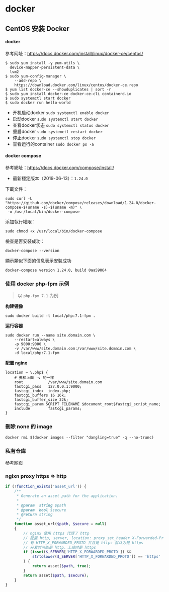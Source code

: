 # docker

## CentOS 安装 Docker

#### docker

参考网址：https://docs.docker.com/install/linux/docker-ce/centos/

```
$ sudo yum install -y yum-utils \
  device-mapper-persistent-data \
  lvm2
$ sudo yum-config-manager \
    --add-repo \
    https://download.docker.com/linux/centos/docker-ce.repo
$ yum list docker-ce --showduplicates | sort -r
$ sudo yum install docker-ce docker-ce-cli containerd.io
$ sudo systemctl start docker
$ sudo docker run hello-world
```
- 开机启动docker `sudo systemctl enable docker`
- 启动docker `sudo systemctl start docker`
- 查看docker状态 `sudo systemctl status docker`
- 重启docker `sudo systemctl restart docker`
- 停止docker `sudo systemctl stop docker`
- 查看运行的container `sudo docker ps -a`

#### docker compose
 
參考網址：https://docs.docker.com/compose/install/

- 最新穩定版本（2019-06-13）：`1.24.0`

下載文件：

```
sudo curl -L "https://github.com/docker/compose/releases/download/1.24.0/docker-compose-$(uname -s)-$(uname -m)" \
 -o /usr/local/bin/docker-compose
```

添加執行權限：

```
sudo chmod +x /usr/local/bin/docker-compose
```

檢查是否安裝成功：

```
docker-compose --version
```

顯示類似下面的信息表示安裝成功
```
docker-compose version 1.24.0, build 0aa59064
```


### 使用 docker php-fpm 示例

> 以 `php-fpm 7.1` 为例

**构建镜像**
```
sudo docker build -t local/php:7.1-fpm .
```

**运行容器**
```
sudo docker run --name site.domain.com \
    --restart=always \
    -p 9000:9000 \
    -v /var/www/site.domain.com:/var/www/site.domain.com \
    -d local/php:7.1-fpm
```

**配置 nginx**
```
location ~ \.php$ {
    # 要和上面 -v 的一样
    root           /var/www/site.domain.com
    fastcgi_pass   127.0.0.1:9000;
    fastcgi_index  index.php;
    fastcgi_buffers 16 16k;
    fastcgi_buffer_size 32k;
    fastcgi_param SCRIPT_FILENAME $document_root$fastcgi_script_name;
    include        fastcgi_params;
}
```


### 刪除 none 的 image
```
docker rmi $(docker images --filter "dangling=true" -q --no-trunc)
```

### 私有仓库
[参考网页](https://www.cnblogs.com/fengzheng/p/5168951.html)

### ngixn proxy https => http
```php
if (!function_exists('asset_url')) {
    /**
     * Generate an asset path for the application.
     *
     * @param  string $path
     * @param  bool $secure
     * @return string
     */
    function asset_url($path, $secure = null)
    {
        // nginx 使用 https 代理了 http
        // 配置 http, server, location: proxy_set_header X-Forwarded-Proto $scheme;
        // 有 HTTP_X_FORWARDED_PROTO 并且是 https 就认为是 https
        // 开发时可能是 http，上线时是 https
        if (isset($_SERVER['HTTP_X_FORWARDED_PROTO']) &&
            strtolower($_SERVER['HTTP_X_FORWARDED_PROTO']) == 'https'
        ) {
            return asset($path, true);
        }
        return asset($path, $secure);
    }
}
```
